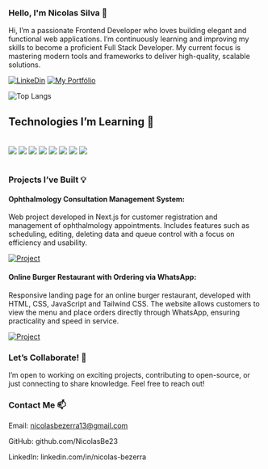 ### Hello, I'm Nicolas Silva 👋

Hi, I’m a passionate Frontend Developer who loves building elegant and functional web applications. I’m continuously learning and improving my skills to become a proficient Full Stack Developer. My current focus is mastering modern tools and frameworks to deliver high-quality, scalable solutions.

[![LinkeDin](https://img.shields.io/badge/LinkedIn-0077B5?style=for-the-badge&logo=linkedin&logoColor=white)](https://www.linkedin.com/in/nicolas-bezerra)
[![My Portfólio](https://img.shields.io/badge/my_portfólio-0A0A0A?style=for-the-badge&logo=&logoColor=white)](https://nicolassilva.netlify.app)

![Top Langs](https://github-readme-stats.vercel.app/api/top-langs/?username=NicolasBe23&size_weight=0.5&count_weight=0.5&theme=dracula)

## Technologies I’m Learning 🚀

<div style="display: inline_block"><br/>
    <img align="center" alt"html5" src="https://img.shields.io/badge/HTML5-E34F26?style=for-the-badge&logo=html5&logoColor=white">
    <img align="center" alt"css" src="https://img.shields.io/badge/CSS3-1572B6?style=for-the-badge&logo=css3&logoColor=white">
    <img align="center" alt"javascript" src="https://img.shields.io/badge/JavaScript-F7DF1E?style=for-the-badge&logo=javascript&logoColor=black">
    <img align="center" alt"typescript" src="https://img.shields.io/badge/TypeScript-007ACC?style=for-the-badge&logo=typescript&logoColor=white">
    <img align="center" alt"nodejs" src="https://img.shields.io/badge/Node.js-43853D?style=for-the-badge&logo=node.js&logoColor=white">
    <img align="center" alt"react" src="https://img.shields.io/badge/React-20232A?style=for-the-badge&logo=react&logoColor=61DAFB">
    <img align="center" alt"tailwind" src="https://img.shields.io/badge/Tailwind_CSS-38B2AC?style=for-the-badge&logo=tailwind-css&logoColor=white">
    <img align="center" alt"postgresql" src="https://img.shields.io/badge/PostgreSQL-316192?style=for-the-badge&logo=postgresql&logoColor=white">
</div><br/>

### Projects I’ve Built 💡
#### Ophthalmology Consultation Management System:
 Web project developed in Next.js for customer registration and management of ophthalmology appointments. Includes features such as scheduling, editing, deleting data and queue control with a focus on efficiency and usability.
 
 [![Project](https://img.shields.io/badge/Check_out_the_project-0077B5?style=for-the-badge&logo=linkedin&logoColor=white)](https://eyeconnect.netlify.app)<br/>

 #### Online Burger Restaurant with Ordering via WhatsApp:
Responsive landing page for an online burger restaurant, developed with HTML, CSS, JavaScript and Tailwind CSS. The website allows customers to view the menu and place orders directly through WhatsApp, ensuring practicality and speed in service.

[![Project](https://img.shields.io/badge/Check_out_the_project-0077B5?style=for-the-badge&logo=linkedin&logoColor=white)](https://project-one-ten-alpha.vercel.app)

### Let’s Collaborate! 🤝
I’m open to working on exciting projects, contributing to open-source, or just connecting to share knowledge. Feel free to reach out!

### Contact Me 📫
Email: nicolasbezerra13@gmail.com

GitHub: github.com/NicolasBe23

LinkedIn: linkedin.com/in/nicolas-bezerra
